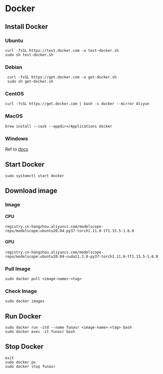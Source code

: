 # Docker

## Install Docker

### Ubuntu
```shell
curl -fsSL https://test.docker.com -o test-docker.sh
sudo sh test-docker.sh
```
### Debian
```shell
 curl -fsSL https://get.docker.com -o get-docker.sh
 sudo sh get-docker.sh
```

### CentOS
```shell
curl -fsSL https://get.docker.com | bash -s docker --mirror Aliyun
```

### MacOS
```shell
brew install --cask --appdir=/Applications docker
```

### Windows
Ref to [docs](https://docs.docker.com/desktop/install/windows-install/)

## Start Docker
```shell
sudo systemctl start docker
```
## Download image

### Image
#### CPU
`registry.cn-hangzhou.aliyuncs.com/modelscope-repo/modelscope:ubuntu20.04-py37-torch1.11.0-tf1.15.5-1.6.0`

#### GPU

`registry.cn-hangzhou.aliyuncs.com/modelscope-repo/modelscope:ubuntu20.04-cuda11.3.0-py37-torch1.11.0-tf1.15.5-1.6.0`

### Pull Image
```shell
sudo docker pull <image-name>:<tag>
```

### Check Image 
```shell
sudo docker images
```

## Run Docker
```shell
sudo docker run -itd --name funasr <image-name>:<tag> bash
sudo docker exec -it funasr bash
```

## Stop Docker
```shell
exit
sudo docker ps
sudo docker stop funasr
```

